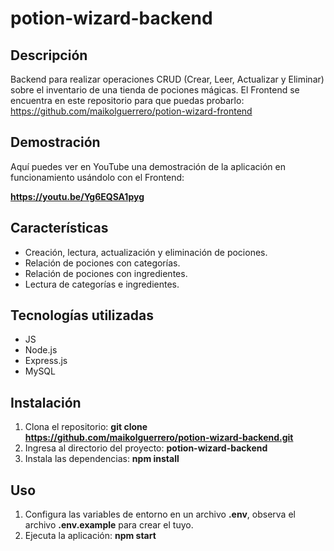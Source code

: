 # potion-wizard-backend

## Descripción
Backend para realizar operaciones CRUD (Crear, Leer, Actualizar y Eliminar) sobre el inventario de una tienda de pociones mágicas. El Frontend se encuentra en este repositorio para que puedas probarlo: https://github.com/maikolguerrero/potion-wizard-frontend

## Demostración
Aquí puedes ver en YouTube una demostración de la aplicación en funcionamiento usándolo con el Frontend:

**https://youtu.be/Yg6EQSA1pyg**


## Características
- Creación, lectura, actualización y eliminación de pociones.
- Relación de pociones con categorías.
- Relación de pociones con ingredientes.
- Lectura de categorías e ingredientes.

## Tecnologías utilizadas
- JS
- Node.js
- Express.js
- MySQL

## Instalación
1. Clona el repositorio: **git clone https://github.com/maikolguerrero/potion-wizard-backend.git**
2. Ingresa al directorio del proyecto: **potion-wizard-backend**
3. Instala las dependencias: **npm install**

## Uso
1. Configura las variables de entorno en un archivo **.env**, observa el archivo **.env.example** para crear el tuyo.
2. Ejecuta la aplicación: **npm start**
